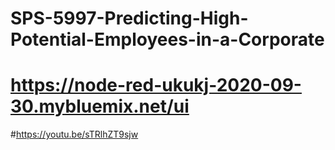 # SPS-5997-Predicting-High-Potential-Employees-in-a-Corporate
#
#
# https://node-red-ukukj-2020-09-30.mybluemix.net/ui

#https://youtu.be/sTRlhZT9sjw
